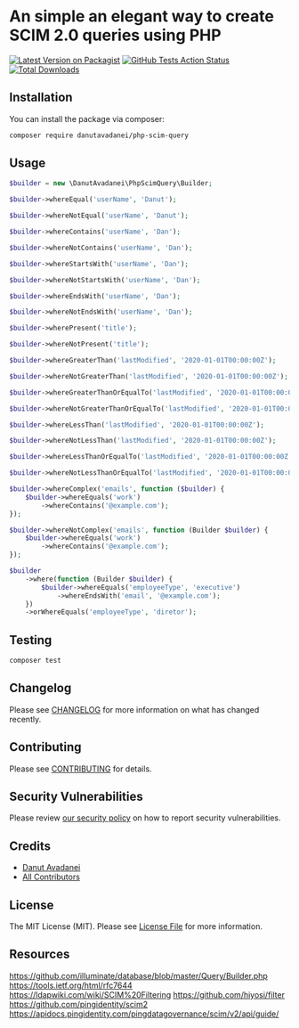 # An simple an elegant way to create SCIM 2.0 queries using PHP

[![Latest Version on Packagist](https://img.shields.io/packagist/v/danutavadanei/php-scim-query.svg?style=flat-square)](https://packagist.org/packages/danutavadanei/php-scim-query)
[![GitHub Tests Action Status](https://img.shields.io/github/workflow/status/danutavadanei/php-scim-query/run-tests?label=tests)](https://github.com/danutavadanei/php-scim-query/actions?query=workflow%3Arun-tests+branch%3Amaster)
[![Total Downloads](https://img.shields.io/packagist/dt/danutavadanei/php-scim-query.svg?style=flat-square)](https://packagist.org/packages/danutavadanei/php-scim-query)

## Installation

You can install the package via composer:

```bash
composer require danutavadanei/php-scim-query
```

## Usage

``` php
$builder = new \DanutAvadanei\PhpScimQuery\Builder;

$builder->whereEqual('userName', 'Danut');

$builder->whereNotEqual('userName', 'Danut');

$builder->whereContains('userName', 'Dan');

$builder->whereNotContains('userName', 'Dan');

$builder->whereStartsWith('userName', 'Dan');

$builder->whereNotStartsWith('userName', 'Dan');

$builder->whereEndsWith('userName', 'Dan');

$builder->whereNotEndsWith('userName', 'Dan');

$builder->wherePresent('title');

$builder->whereNotPresent('title');

$builder->whereGreaterThan('lastModified', '2020-01-01T00:00:00Z');

$builder->whereNotGreaterThan('lastModified', '2020-01-01T00:00:00Z');

$builder->whereGreaterThanOrEqualTo('lastModified', '2020-01-01T00:00:00Z');

$builder->whereNotGreaterThanOrEqualTo('lastModified', '2020-01-01T00:00:00Z');

$builder->whereLessThan('lastModified', '2020-01-01T00:00:00Z');

$builder->whereNotLessThan('lastModified', '2020-01-01T00:00:00Z');

$builder->whereLessThanOrEqualTo('lastModified', '2020-01-01T00:00:00Z');

$builder->whereNotLessThanOrEqualTo('lastModified', '2020-01-01T00:00:00Z');

$builder->whereComplex('emails', function ($builder) {
    $builder->whereEquals('work')
        ->whereContains('@example.com');
});

$builder->whereNotComplex('emails', function (Builder $builder) {
    $builder->whereEquals('work')
        ->whereContains('@example.com');
});

$builder
    ->where(function (Builder $builder) {
        $builder->whereEquals('employeeType', 'executive')
            ->whereEndsWith('email', '@example.com');
    })
    ->orWhereEquals('employeeType', 'diretor');
```

## Testing

``` bash
composer test
```

## Changelog

Please see [CHANGELOG](CHANGELOG.md) for more information on what has changed recently.

## Contributing

Please see [CONTRIBUTING](.github/CONTRIBUTING.md) for details.

## Security Vulnerabilities

Please review [our security policy](../../security/policy) on how to report security vulnerabilities.

## Credits

- [Danut Avadanei](https://github.com/DanutAvadanei)
- [All Contributors](../../contributors)

## License

The MIT License (MIT). Please see [License File](LICENSE.md) for more information.

## Resources

https://github.com/illuminate/database/blob/master/Query/Builder.php
https://tools.ietf.org/html/rfc7644
https://ldapwiki.com/wiki/SCIM%20Filtering
https://github.com/hiyosi/filter
https://github.com/pingidentity/scim2
https://apidocs.pingidentity.com/pingdatagovernance/scim/v2/api/guide/
